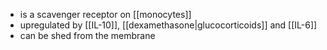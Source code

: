 - is a scavenger receptor on [[monocytes]]
- upregulated by [[IL-10]], [[dexamethasone|glucocorticoids]] and [[IL-6]]
- can be shed from the membrane